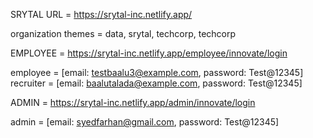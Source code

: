 SRYTAL URL = https://srytal-inc.netlify.app/

organization themes = data, srytal, techcorp, techcorp

EMPLOYEE = https://srytal-inc.netlify.app/employee/innovate/login

employee = [email: testbaalu3@example.com, password: Test@12345]
recruiter = [email: baalutalada@example.com, password: Test@12345]

ADMIN = https://srytal-inc.netlify.app/admin/innovate/login

admin = [email: syedfarhan@gmail.com, password: Test@12345]
